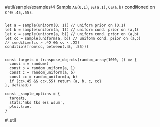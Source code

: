 #util/sample/examples/4 Sample `A∈(0,1)`, `B∈(a,1)`, `C∈(a,b)` conditioned on `C'∈(.45,.55)`.
```js:js_input

let a = sample(uniform(0, 1)) // uniform prior on (0,1)
let b = sample(uniform(a, 1)) // uniform cond. prior on (a,1)
let c = sample(uniform(a, b)) // uniform cond. prior on (a,b)
let cc = sample(uniform(a, b)) // uniform cond. prior on (a,b)
// condition(cc > .45 && cc < .55)
condition(from(cc, between(.45, .55)))

```
```js:js_removed

const targets = transpose_objects(random_array(1000, () => {
  const a = random()
  const b = random_uniform(a, 1)
  const c = random_uniform(a, b)
  const cc = random_uniform(a, b)
  if (cc>.45 && cc<.55) return {a, b, c, cc}
}, defined))

const _sample_options = { 
  targets,
  stats:'mks tks ess wsum',
  plot:true,
}

```
#_util